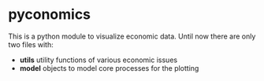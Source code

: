 # pyconomics

This is a python module to visualize economic data. Until now there are only two files with:
 * **utils** utility functions of various economic issues
 * **model** objects to model core processes for the plotting
